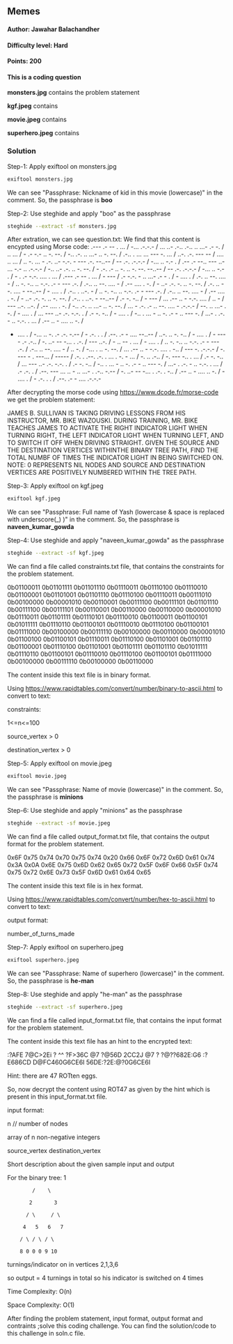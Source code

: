 ## Memes
#### Author: Jawahar Balachandher
#### Difficulty level: Hard
#### Points: 200

#### This is a coding question

**monsters.jpg** contains the problem statement

**kgf.jpeg** contains

**movie.jpeg** contains

**superhero.jpeg** contains

### Solution
Step-1: Apply exiftool on monsters.jpg

```bash
exiftool monsters.jpg
```
We can see "Passphrase: Nickname of kid in this movie (lowercase)" in the comment.
So, the passphrase is **boo**

Step-2: Use steghide and apply "boo" as the passphrase

```bash
steghide --extract -sf monsters.jpg
```
After extration, we can see question.txt:
We find that this content is encypted using Morse code:
.--- .- -- . ... / -... .-.-.- / ... ..- .-.. .-.. .. ...- .- -. / .. ... / - .- -.- .. -. --. / -.. .-. .. ...- .. -. --. / .-.. . ... ... --- -. ... / ..-. .-. --- -- / .... .. ... / .. -. ... - .-. ..- -.-. - --- .-. --..-- / -- .-. .-.-.- / -... .. -.- . / .-- .- --.. --- ..- ... -.- .. .-.-.- / -.. ..- .-. .. -. --. / - .-. .- .. -. .. -. --. --..-- / -- .-. .-.-.- / -... .. -.- . / - . .- -.-. .... . ... / .--- .- -- . ... / - --- / .- -.-. - .. ...- .- - . / - .... . / .-. .. --. .... - / .. -. -.. .. -.-. .- - --- .-. / .-.. .. --. .... - / .-- .... . -. / - ..- .-. -. .. -. --. / .-. .. --. .... - --..-- / - .... . / .-.. . ..-. - / .. -. -.. .. -.-. .- - --- .-. / .-.. .. --. .... - / .-- .... . -. / - ..- .-. -. .. -. --. / .-.. . ..-. - --..-- / .- -. -.. / - --- / ... .-- .. - -.-. .... / .. - / --- ..-. ..-. / .-- .... . -. / -.. .-. .. ...- .. -. --. / ... - .-. .- .. --. .... - .-.-.- / --. .. ...- . -. / - .... . / ... --- ..- .-. -.-. . / .- -. -.. / - .... . / -.. . ... - .. -. .- - .. --- -. / ...- . .-. - .. -.-. . ... / .-- .. - .... .. -. /
- .... . / -... .. -. .- .-. -.-- / - .-. . . / .--. .- - .... --..-- / ..-. .. -. -.. / - .... . / - --- - .- .-.. / -. ..- -- -... .
.-. / --- ..-. / - .. -- . ... / - .... . / .. -. -.. .. -.-. .- - --- .-. / .-.. .. --. .... - / .. -. / -... . .. -. --. / ... .-- .. - -.-. .... . -.. / --- -. .-.-.- / -. --- - . ---... / ----- / .-. . .--. .-. . ... . -. - ... / -. .. .-.. / -. --- -.. . ... / .- -. -.. / ... --- ..- .-. -.-. . / .- -. -.. / -.. . ... - .. -. .- - .. --- -. / ...- . .-. - .. -.-. . ... / .- .-. . / .--. --- ... .. - .. ...- . .-.. -.-- / -. ..- -- -... . .-. . -.. / .-- .. - .... .. -. / - .... . / - .-. . . / .--. .- - .... .-.-.-

After decrypting the morse code using https://www.dcode.fr/morse-code we get the problem statement:

JAMES B. SULLIVAN IS TAKING DRIVING LESSONS FROM HIS INSTRUCTOR, MR. BIKE WAZOUSKI. DURING TRAINING, MR. BIKE TEACHES JAMES TO ACTIVATE THE RIGHT INDICATOR LIGHT WHEN TURNING RIGHT, THE LEFT INDICATOR LIGHT WHEN TURNING LEFT, AND TO SWITCH IT OFF WHEN DRIVING STRAIGHT. GIVEN THE SOURCE AND THE DESTINATION VERTICES WITHINTHE BINARY TREE PATH, FIND THE TOTAL NUMBF OF TIMES THE INDICATOR LIGHT IN BEING SWITCHED ON. NOTE: 0 REPRESENTS NIL NODES AND SOURCE AND DESTINATION VERTICES ARE POSITIVELY NUMBERED WITHIN THE TREE PATH.

Step-3: Apply exiftool on kgf.jpeg

```bash
exiftool kgf.jpeg
```
We can see "Passphrase: Full name of Yash (lowercase & space is replaced with underscore(_) )" in the comment.
So, the passphrase is **naveen_kumar_gowda**

Step-4: Use steghide and apply "naveen_kumar_gowda" as the passphrase

```bash
steghide --extract -sf kgf.jpeg
```
We can find a file called constraints.txt file, that contains the constraints for the problem statement.

0b01100011 0b01101111 0b01101110 0b01110011 0b01110100 0b01110010 0b01100001 0b01101001 0b01101110 0b01110100 0b01110011 0b00111010 0b00100000 0b00001010 0b00110001 0b00111100 0b00111101 0b01101110 0b00111100 0b00111101 0b00110001 0b00110000 0b00110000 0b00001010 0b01110011 0b01101111 0b01110101 0b01110010 0b01100011 0b01100101 0b01011111 0b01110110 0b01100101 0b01110010 0b01110100 0b01100101 0b01111000 0b00100000 0b00111110 0b00100000 0b00110000 0b00001010 0b01100100 0b01100101 0b01110011 0b01110100 0b01101001 0b01101110 0b01100001 0b01110100 0b01101001 0b01101111 0b01101110 0b01011111 0b01110110 0b01100101 0b01110010 0b01110100 0b01100101 0b01111000 0b00100000 0b00111110 0b00100000 0b00110000

The content inside this text file is in binary format.

Using https://www.rapidtables.com/convert/number/binary-to-ascii.html to convert to text:

constraints: 

1<=n<=100

source_vertex > 0

destination_vertex > 0

Step-5: Apply exiftool on movie.jpeg

```bash
exiftool movie.jpeg
```
We can see "Passphrase: Name of movie (lowercase)" in the comment.
So, the passphrase is **minions**

Step-6: Use steghide and apply "minions" as the passphrase

```bash
steghide --extract -sf movie.jpeg
```
We can find a file called output_format.txt file, that contains the output format for the problem statement.

0x6F 0x75 0x74 0x70 0x75 0x74 0x20 0x66 0x6F 0x72 0x6D 0x61 0x74 0x3A 0x0A 0x6E 0x75 0x6D 0x62 0x65 0x72 0x5F 0x6F 0x66 0x5F 0x74 0x75
0x72 0x6E 0x73 0x5F 0x6D 0x61 0x64 0x65

The content inside this text file is in hex format.

Using https://www.rapidtables.com/convert/number/hex-to-ascii.html to convert to text:

output format:

number_of_turns_made

Step-7: Apply exiftool on superhero.jpeg

```bash
exiftool superhero.jpeg
```
We can see "Passphrase: Name of superhero (lowercase)" in the comment.
So, the passphrase is **he-man**

Step-8: Use steghide and apply "he-man" as the passphrase

```bash
steghide --extract -sf superhero.jpeg
```
We can find a file called input_format.txt file, that contains the input format for the problem statement.

The content inside this text file has an hint to the encrypted text:

:?AFE 7@C>2Ei
? ^^ ?F>36C @7 ?@56D
2CC2J @7 ? ?@?\?682E:G6 :?E686CD
D@FC460G6CE6I 56DE:?2E:@?0G6CE6I


Hint: there are 47 ROTten eggs.

So, now decrypt the content using ROT47 as given by the hint which is present in this input_format.txt file.

input format:

n // number of nodes

array of n non-negative integers

source_vertex destination_vertex

Short description about the given sample input and output

For the binary tree: 
               1

            /    \

           2       3

          / \     / \

         4   5   6   7

        / \ / \ / \ 

        8 0 0 0 9 10

turnings/indicator on in vertices 2,1,3,6

so output = 4 turnings in total so his indicator is switched on 4 times

Time Complexity: O(n)

Space Complexity: O(1)

After finding the problem statement, input format, output format and contraints ;solve this coding challenge. You can find the solution/code to this challenge in soln.c file.
